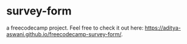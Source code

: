 # survey-form

a freecodecamp project. Feel free to check it out here: https://aditya-aswani.github.io/freecodecamp-survey-form/.
